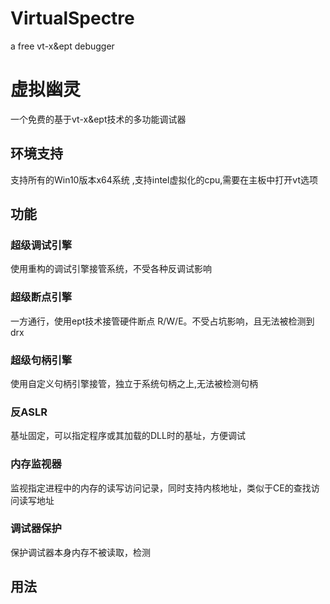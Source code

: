 # VirtualSpectre
a free vt-x&amp;ept debugger

# 虚拟幽灵
一个免费的基于vt-x&ept技术的多功能调试器

## 环境支持
支持所有的Win10版本x64系统 ,支持intel虚拟化的cpu,需要在主板中打开vt选项


## 功能

### 超级调试引擎
使用重构的调试引擎接管系统，不受各种反调试影响

### 超级断点引擎
一方通行，使用ept技术接管硬件断点 R/W/E。不受占坑影响，且无法被检测到drx

### 超级句柄引擎
使用自定义句柄引擎接管，独立于系统句柄之上,无法被检测句柄

### 反ASLR
基址固定，可以指定程序或其加载的DLL时的基址，方便调试

### 内存监视器
监视指定进程中的内存的读写访问记录，同时支持内核地址，类似于CE的查找访问读写地址

### 调试器保护
保护调试器本身内存不被读取，检测

## 用法
